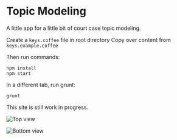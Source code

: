 Topic Modeling
==============
A little app for a little bit of court case topic modeling.

Create a `keys.coffee` file in root directory
Copy over content from `keys.example.coffee`

Then run commands:
```
npm install
npm start

```
In a different tab, run grunt:

```
grunt
```

This site is still work in progress.


![Top view](https://s3.amazonaws.com/uploads.hipchat.com/26114/809789/IEUyX3kdfpZTVSe/Screen%20Shot%202016-01-27%20at%201.01.06%20PM.png)

![Bottom view](https://s3.amazonaws.com/uploads.hipchat.com/26114/809789/LzqZduvZtDSR9jf/Screen%20Shot%202016-01-27%20at%201.01.28%20PM.png)
